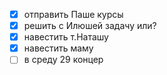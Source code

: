 - [x] отправить Паше курсы
- [x] решить с Илюшей задачу или?
- [x] навестить т.Наташу
- [x] навестить маму
- [ ] в среду 29 концер
